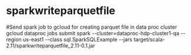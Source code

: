# sparkwriteparquetfile
#Send spark job to gcloud for creating parquet file in data proc cluster
 gcloud dataproc jobs submit spark --cluster=dataproc-hdp-cluster1-qa --region us-east1    --class sql.SparkSQLExample --jars target/scala-2.11/sparkwriteparquetfile_2.11-0.1.jar
